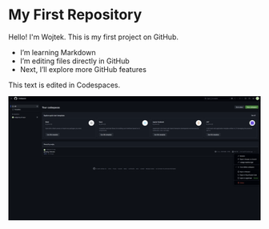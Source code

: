 # My First Repository
Hello! I'm Wojtek. This is my first project on GitHub. 

- I’m learning Markdown
- I’m editing files directly in GitHub
- Next, I’ll explore more GitHub features 

This text is edited in Codespaces.

![Alt text](codespace_view_preclass.png)
